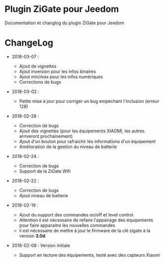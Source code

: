 Plugin ZiGate pour Jeedom
=========================

Documentation et changlog du plugin ZiGate pour Jeedom


# ChangeLog

* 2018-03-07 :
    - Ajout de vignettes
    - Ajout inversion pour les infos binaires
    - Ajout min/max pour les infos numériques
    - Corrections de bugs

* 2018-03-02 :
    - Petite mise à jour pour corriger un bug empéchant l'inclusion (erreur 128)

* 2018-02-28 :
    - Correction de bugs
    - Ajout des vignettes (pour les équipements XIAOMI, les autres arriveront prochainement)
    - Ajout d'un bouton pour rafraichir les informations d'un équipement
    - Amélioration de la gestion du niveau de batterie

* 2018-02-24 :
    - Correction de bugs
    - Support de la ZiGate Wifi

* 2018-02-22 :
    - Correction de bugs
    - Ajout niveau de batterie

* 2018-02-19 :
    - Ajout du support des commandes on/off et level control
    - Attention il est nécessaire de refaire l'appairage des équipements pour faire apparaitre les nouvelles commandes
    - il est nécessaire de mettre à jour le firmware de la clé zigate à la version **3.0d**

* 2018-02-08 : Version initiale
    - Support en lecture des équipements, testé avec des capteurs Xiaomi
